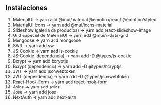 ## Instalaciones
1. MaterialUI → yarn add @mui/material @emotion/react @emotion/styled
2. MaterialUI Icons → yarn add @mui/icons-material
3. Slideshow (galeria de productos) → yarn add react-slideshow-image
4. Grid especial de MaterialUI → yarn add @mui/x-data-grid
5. Mongoose → yarn add mongoose
6. SWR → yarn add swr
7. JS-Cookie → yarn add js-cookie
8. JS-Cookie (dependencia) → yarn add -D @types/js-cookie
9. Bcrypt → yarn add bcryptjs
10. Bcrypt (dependencia) → yarn add -D @types/bcryptjs
11. JWT → yarn add jsonwebtoken 
12. JWT (dependencia) → yarn add -D @types/jsonwebtoken
13. React-Hook-Form → yarn add react-hook-form
14. Axios → yarn add axios
15. Jose → yarn add jose
16. NextAuth → yarn add next-auth